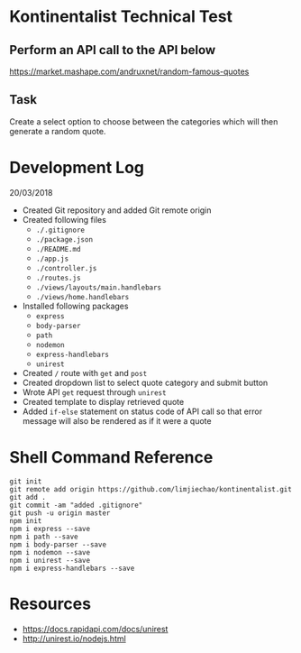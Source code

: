 # Kontinentalist Technical Test

##  Perform an API call to the API below

https://market.mashape.com/andruxnet/random-famous-quotes

## Task

Create a select option to choose between the categories which will then generate a random quote.

# Development Log

20/03/2018

- Created Git repository and added Git remote origin
- Created following files
  - `./.gitignore`
  - `./package.json`
  - `./README.md`
  - `./app.js`
  - `./controller.js`
  - `./routes.js`
  - `./views/layouts/main.handlebars`
  - `./views/home.handlebars`
- Installed following packages
  - `express`
  - `body-parser`
  - `path`
  - `nodemon`
  - `express-handlebars`
  - `unirest`
- Created `/` route with `get` and `post`
- Created dropdown list to select quote category and submit button
- Wrote API `get` request through `unirest`
- Created template to display retrieved quote
- Added `if-else` statement on status code of API call so that error message will also be rendered as if it were a quote


# Shell Command Reference

```
git init
git remote add origin https://github.com/limjiechao/kontinentalist.git
git add .
git commit -am "added .gitignore"
git push -u origin master
npm init
npm i express --save
npm i path --save
npm i body-parser --save
npm i nodemon --save
npm i unirest --save
npm i express-handlebars --save
```

# Resources

- https://docs.rapidapi.com/docs/unirest
- http://unirest.io/nodejs.html
